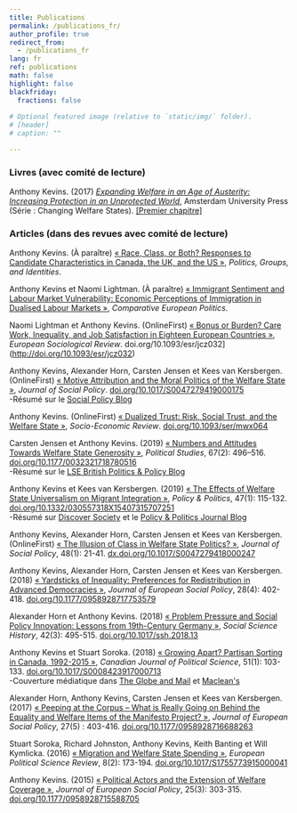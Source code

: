 ```yaml
---
title: Publications
permalink: /publications_fr/
author_profile: true
redirect_from:
  - /publications_fr
lang: fr
ref: publications
math: false
highlight: false
blackfriday: 
  fractions: false
  
# Optional featured image (relative to `static/img/` folder).
# [header]
# caption: ""

---
```


### Livres (avec comité de lecture)

Anthony Kevins. (2017) _[Expanding Welfare in an Age of Austerity: Increasing Protection in an Unprotected World](https://www.jstor.org/stable/j.ctt20krz5m)_, Amsterdam University Press (Série : Changing Welfare States). [[Premier chapitre]](https://anthonykevins.github.io/files/Expanding_Welfare.pdf)

### Articles (dans des revues avec comité de lecture)

Anthony Kevins. (À paraître) [« Race, Class, or Both? Responses to Candidate Characteristics in Canada, the UK, and the US »](https://anthonykevins.github.io/files/Race_Class_Both.pdf), _Politics, Groups, and Identities_.

Anthony Kevins et Naomi Lightman. (À paraître) [« Immigrant Sentiment and Labour Market Vulnerability: Economic Perceptions of Immigration in Dualised Labour Markets »](https://anthonykevins.github.io/files/Immigrant_Sentiment.pdf), _Comparative European Politics_.

Naomi Lightman et Anthony Kevins. (OnlineFirst) [« Bonus or Burden? Care Work, Inequality, and Job Satisfaction in Eighteen European Countries »](https://anthonykevins.github.io/files/Bonus_or_Burden.pdf), _European Sociological Review_. doi.org/10.1093/esr/jcz032](http://doi.org/10.1093/esr/jcz032)

Anthony Kevins, Alexander Horn, Carsten Jensen et Kees van Kersbergen. (OnlineFirst) [« Motive Attribution and the Moral Politics of the Welfare State »](https://anthonykevins.github.io/files/Motive_Attribution.pdf), _Journal of Social Policy_. [doi.org/10.1017/S0047279419000175](https://doi.org/10.1017/S0047279419000175)<br>
-Résumé sur le [Social Policy Blog](https://socialpolicyblog.com/2019/05/08/explaining-other-peoples-stances-on-inequality/)

Anthony Kevins. (OnlineFirst) [« Dualized Trust: Risk, Social Trust, and the Welfare State »](https://anthonykevins.github.io/files/Dualised_Trust.pdf), _Socio-Economic Review_. [doi.org/10.1093/ser/mwx064](https://doi.org/10.1093/ser/mwx064)

Carsten Jensen et Anthony Kevins. (2019) [« Numbers and Attitudes Towards Welfare State Generosity »](http://journals.sagepub.com/doi/pdf/10.1177/0032321718780516), _Political Studies_, 67(2): 496–516. [doi.org/10.1177/0032321718780516](https://doi.org/10.1177/0032321718780516)<br>
-Résumé sur le [LSE British Politics & Policy Blog](http://blogs.lse.ac.uk/politicsandpolicy/how-claims-about-welfare-benefit-levels-affect-public-opinion/)

Anthony Kevins et Kees van Kersbergen. (2019) [« The Effects of Welfare State Universalism on Migrant Integration »](https://anthonykevins.github.io/files/Universalism_Integration.pdf), _Policy & Politics_, 47(1): 115-132. [doi.org/10.1332/030557318X15407315707251](https://doi.org/10.1332/030557318X15407315707251)<br>
-Résumé sur [Discover Society](https://discoversociety.org/2019/02/06/policy-and-politics-one-of-us-how-welfare-states-help-shape-immigrant-integration/) et le [Policy & Politics Journal Blog](https://policyandpoliticsblog.com/2019/02/20/one-of-us-how-welfare-states-help-shape-immigrant-integration/)

Anthony Kevins, Alexander Horn, Carsten Jensen et Kees van Kersbergen. (OnlineFirst) [« The Illusion of Class in Welfare State Politics? »](https://anthonykevins.github.io/files/Illusion_Class.pdf), _Journal of Social Policy_, 48(1): 21-41. [dx.doi.org/10.1017/S0047279418000247](https://dx.doi.org/10.1017/S0047279418000247)

Anthony Kevins, Alexander Horn, Carsten Jensen et Kees van Kersbergen. (2018) [« Yardsticks of Inequality: Preferences for Redistribution in Advanced Democracies »](https://anthonykevins.github.io/files/Yardsticks_Inequality.pdf), _Journal of European Social Policy_, 28(4): 402-418. [doi.org/10.1177/0958928717753579](https://doi.org/10.1177/0958928717753579)

Alexander Horn et Anthony Kevins. (2018) [« Problem Pressure and Social Policy Innovation: Lessons from 19th-Century Germany »](https://anthonykevins.github.io/files/Problem_Pressure.pdf), _Social Science History_, 42(3): 495-515. [doi.org/10.1017/ssh.2018.13](https://doi.org/10.1017/ssh.2018.13)

Anthony Kevins et Stuart Soroka. (2018) [« Growing Apart? Partisan Sorting in Canada, 1992-2015 »](https://anthonykevins.github.io/files/Growing_Apart.pdf), _Canadian Journal of Political Science_, 51(1): 103-133. [doi.org/10.1017/S0008423917000713](https://doi.org/10.1017/S0008423917000713)<br>
-Couverture médiatique dans [The Globe and Mail](https://www.theglobeandmail.com/opinion/big-tent-politics-is-now-all-but-dead/article24944734/) et [Maclean's](https://www.macleans.ca/politics/this-is-whats-wrong-with-canadas-right/)

Alexander Horn, Anthony Kevins, Carsten Jensen et Kees van Kersbergen. (2017) [« Peeping at the Corpus – What is Really Going on Behind the Equality and Welfare Items of the Manifesto Project? »](https://anthonykevins.github.io/files/Peeping_Corpus.pdf), _Journal of European Social Policy_, 27(5) : 403-416. [doi.org/10.1177/0958928716688263](https://doi.org/10.1177/0958928716688263)

Stuart Soroka, Richard Johnston, Anthony Kevins, Keith Banting et Will Kymlicka. (2016) [« Migration and Welfare State Spending »](https://anthonykevins.github.io/files/Migration_Welfare.pdf), _European Political Science Review_, 8(2): 173-194. [doi.org/10.1017/S1755773915000041](https://doi.org/10.1017/S1755773915000041)

Anthony Kevins. (2015) [« Political Actors and the Extension of Welfare Coverage »](https://anthonykevins.github.io/files/Political_Actors.pdf), _Journal of European Social Policy_, 25(3): 303-315. [doi.org/10.1177/0958928715588705](https://doi.org/10.1177/0958928715588705)
